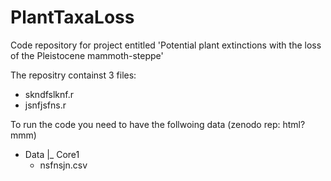 # PlantTaxaLoss

Code repository for project entitled 'Potential plant extinctions with the loss of the Pleistocene mammoth-steppe' 

The repositry containst 3 files:
- skndfslknf.r
- jsnfjsfns.r

To run the code you need to have the follwoing data (zenodo rep: html?mmm)

- Data
 |_ Core1
  - nsfnsjn.csv
  

